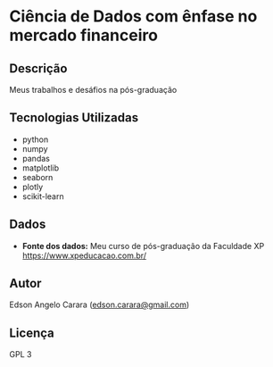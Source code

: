 # Ciência de Dados com ênfase no mercado financeiro

## Descrição
Meus trabalhos e desáfios na pós-graduação

## Tecnologias Utilizadas
* python
* numpy
* pandas
* matplotlib
* seaborn
* plotly
* scikit-learn

## Dados
* **Fonte dos dados:** Meu curso de pós-graduação da Faculdade XP https://www.xpeducacao.com.br/

## Autor
Edson Angelo Carara (edson.carara@gmail.com)

## Licença
GPL 3
